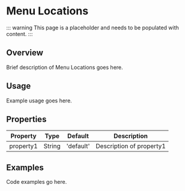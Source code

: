 # Menu Locations

::: warning
This page is a placeholder and needs to be populated with content.
:::

## Overview

Brief description of Menu Locations goes here.

## Usage

Example usage goes here.

## Properties

| Property | Type | Default | Description |
|----------|------|---------|-------------|
| property1 | String | 'default' | Description of property1 |

## Examples

Code examples go here.
